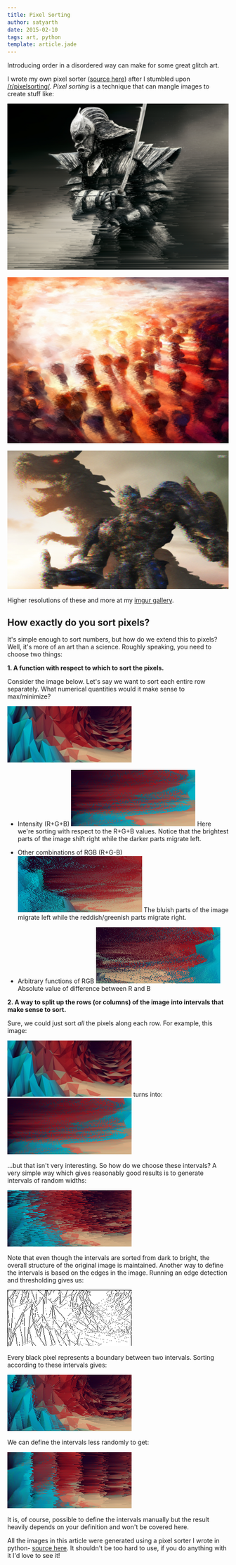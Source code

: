 ```yaml
---
title: Pixel Sorting
author: satyarth
date: 2015-02-10
tags: art, python
template: article.jade
---
```


Introducing order in a disordered way can make for some great glitch art.

I wrote my own pixel sorter ([source here](https://github.com/satyarth/pixelsort/)) after I stumbled upon [/r/pixelsorting/](http://www.reddit.com/r/pixelsorting/). *Pixel sorting* is a technique that can mangle images to create stuff like:

![](1.png)

![](2.png)

![](3.png)

Higher resolutions of these and more at my [imgur gallery](http://imgur.com/a/nZHbb).

## How exactly do you sort pixels?

It's simple enough to sort numbers, but how do we extend this to pixels? Well, it's more of an art than a science. Roughly speaking, you need to choose two things:

**1. A function with respect to which to sort the pixels.**

Consider the image below. Let's say we want to sort each entire row separately. What numerical quantities would it make sense to max/minimize?

![](example.png)

* Intensity (R+G+B)
![](example1.png)
Here we're sorting with respect to the R+G+B values. Notice that the brightest parts of the image shift right while the darker parts migrate left.

* Other combinations of RGB (R+G-B)
![](example5.png)
The bluish parts of the image migrate left while the reddish/greenish parts migrate right.

* Arbitrary functions of RGB
![](example6.png)
Absolute value of difference between R and B

**2. A way to split up the rows (or columns) of the image into intervals that make sense to sort.**

Sure, we could just sort *all* the pixels along each row. For example, this image:

![](example.png)
turns into:
![](example1.png)

...but that isn't very interesting. So how do we choose these intervals? A very simple way which gives reasonably good results is to generate intervals of random widths:

![](example2.png)

Note that even though the intervals are sorted from dark to bright, the overall structure of the original image is maintained. Another way to define the intervals is based on the edges in the image. Running an edge detection and thresholding gives us:

![](example3.png)

Every black pixel represents a boundary between two intervals. Sorting according to these intervals gives:

![](example4.png)

We can define the intervals less randomly to get:

![](example7.png)

It is, of course, possible to define the intervals manually but the result heavily depends on your definition and won't be covered here.

All the images in this article were generated using a pixel sorter I wrote in python- [source here](https://github.com/ebanaut/pixelsort/). It shouldn't be too hard to use, if you do anything with it I'd love to see it!